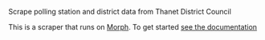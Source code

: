 Scrape polling station and district data from Thanet District Council

This is a scraper that runs on [Morph](https://morph.io). To get started [see the documentation](https://morph.io/documentation)

